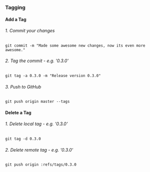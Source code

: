 ### Tagging

#### Add a Tag

###### 1. Commit your changes
`git commit -m "Made some awesome new changes, now its even more awesome."`

###### 2. Tag the commit - e.g. '0.3.0'
`git tag -a 0.3.0 -m "Release version 0.3.0"`

###### 3. Push to GitHub
`git push origin master --tags`


#### Delete a Tag

###### 1. Delete local tag - e.g. '0.3.0'
`git tag -d 0.3.0`

###### 2. Delete remote tag - e.g. '0.3.0'
`git push origin :refs/tags/0.3.0`

